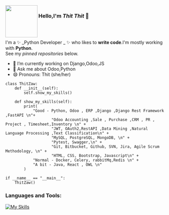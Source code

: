 <img align="left" src="https://avatars.githubusercontent.com/u/20728150?s=400&u=c2c56e651eb01cb398c63745428325a7ae071d08&v=4" width="100" height="100">

### Hello,I'm ***Thit Thit*** 👋 

<br>


<br>

I'm a ✨ _Python Developer _ ✨ who likes to **write code**.I'm mostly working with **Python**.
<br>
See my _pinned repositories_ below.

- 🔭 I’m currently working on Django,Odoo,JS
- 💬 Ask me about Odoo,Python
- 😄 Pronouns: Thit (she/her)
```
class ThitZaw:
    def __init__(self):
        self.show_my_skills()

    def show_my_skills(self):
        print(
            "Good - Python, Odoo , ERP ,Django ,Django Rest Framework ,FastAPI \n"+
                    "Odoo Accounting ,Sale , Purchase ,CRM , PR , Project , Timesheet,Inventory \n" +
                    "JWT, OAuth2,RestAPI ,Data Mining ,Natural Language Processing ,Text Classification\n" +
                    "MySQL, PostgreSQL, MongoDB, \n" +
                    "Pytest, Swagger,\n" +
                    "Git, Bitbucket, Github, SVN, Jira, Agile Scrum Methodology, \n" +
                    "HTML, CSS, Bootstrap, Javascript\n" +
            "Normal - Docker, Celery, rabbitMq,Redis \n" +
            "A bit - Java, React , OWL \n"
        )

if __name__ == "__main__":
    ThitZaw()

```
### Languages and Tools:
[![My Skills](https://skillicons.dev/icons?i=python,django,fastapi,flask,git,github,gmail,html,js,jquery,less,linux,mysql,pycharm,py,qt,rabbitmq,react,redis,sass,sqlite,ubuntu,vscode,windows,docker,PostgreSQL)](https://skillicons.dev)
